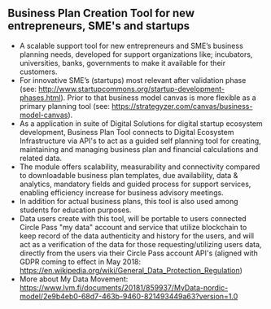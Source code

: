 ## Business Plan Creation Tool for new entrepreneurs, SME's and startups

* A scalable support tool for new entrepreneurs and SME’s business planning needs, developed for support organizations like; incubators, universities, banks, governments to make it available for their customers.
* For innovative SME’s (startups) most relevant after validation phase (see: http://www.startupcommons.org/startup-development-phases.html). Prior to that business model canvas is more flexible as a primary planning tool (see: https://strategyzer.com/canvas/business-model-canvas).
* As a application in suite of Digital Solutions for digital startup ecosystem development, Business Plan Tool connects to Digital Ecosystem Infrastructure via API's to act as a guided self planning tool for creating, maintaining and managing business plan and financial calculations and related data. 
* The module offers scalability, measurability and connectivity compared to downloadable business plan templates, due availability, data & analytics, mandatory fields and guided process for support services, enabling efficiency increase for business advisory meetings. 
* In addition for actual business plans, this tool is also used among students for education purposes.
* Data users create with this tool, will be portable to users connected Circle Pass "my data" account and service that utilize blockchain to keep record of the data authenticity and history for the users, and will act as a verification of the data for those requesting/utilizing users data, directly from the users via their Circle Pass account API's (aligned with GDPR coming to effect in May 2018: https://en.wikipedia.org/wiki/General_Data_Protection_Regulation)
* More about My Data Movement: https://www.lvm.fi/documents/20181/859937/MyData-nordic-model/2e9b4eb0-68d7-463b-9460-821493449a63?version=1.0
